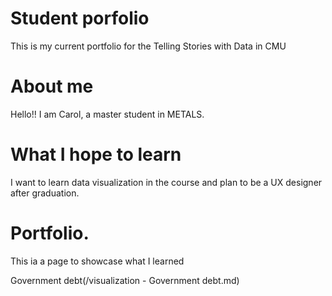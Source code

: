 # Student porfolio
This is my current portfolio for the Telling Stories with Data in CMU

# About me

Hello!! I am Carol, a master student in METALS.

# What I hope to learn
I want to learn data visualization in the course and plan to be a UX designer after graduation.

# Portfolio.
This ia a page to showcase what I learned

Government debt(/visualization - Government debt.md)
